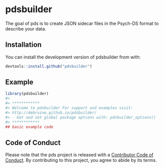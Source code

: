 
<!-- README.md is generated from README.Rmd. Please edit that file -->

# pdsbuilder

<!-- badges: start -->

<!-- badges: end -->

The goal of pds is to create JSON sidecar files in the Psych-DS format
to describe your data.

## Installation

You can install the development version of pdsbuilder from with:

``` r
devtools::install.github("pdsbuilder")
```

## Example

``` r
library(pdsbuilder)
#> 
#> ************
#> Welcome to pdsbuilder For support and examples visit:
#> http://debruine.github.io/pdsbuilder/
#> - Get and set global package options with: pdsbuilder_options()
#> ************
## basic example code
```

## Code of Conduct

Please note that the pds project is released with a [Contributor Code of
Conduct](https://contributor-covenant.org/version/2/0/CODE_OF_CONDUCT.html).
By contributing to this project, you agree to abide by its terms.
